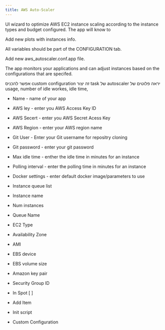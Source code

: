 ```yaml
---
title: AWS Auto-Scaler
---
```


UI wizard to optimize AWS EC2 instance scaling according to the instance types and budget configured. The app will know
to 

Add new plots with instances info.

All variables should be part of the CONFIGURATION tab.

Add new aws_autoscaler.conf.app file.

The app monitors your applications and can adjust instances based on the configurations that are specifed. 


אפשר להכניס custom configuration
זה יצור task של autoscaler
יראה פלוטים של usage, number of idle workes, idle time, 

* Name - name of your app
* AWS ley - enter you AWS Access Key ID
* AWS Secert - enter you AWS Secret Acess Key
* AWS Region - enter your AWS region name 
* Git User - Enter your Git username for repositry cloning 
* Git password - enter your git password
* Max idle time - enther the idle time in minutes for an instance
* Polling interval - enter the polling time in minutes for an instance
* Docker settings - enter default docker image/parameters to use

* Instance queue list
 * Instance name
 * Num instances 
 * Queue Name 
 * EC2 Type
 * Availability Zone 
 * AMI 
 * EBS device
 * EBS volume size
 * Amazon key pair
 * Security Group ID 
 * In Spot [ ] 
* Add Item

* Init script

* Custom Configuration

